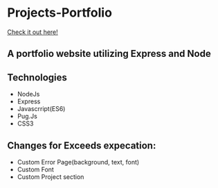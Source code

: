 # Projects-Portfolio

[Check it out here!](https://tristandc.herokuapp.com/)

## A portfolio website utilizing Express and Node

## Technologies
* NodeJs
* Express
* Javascrript(ES6)
* Pug.Js
* CSS3





## Changes for Exceeds expecation: 
- Custom Error Page(background, text, font)
- Custom Font
- Custom Project section

